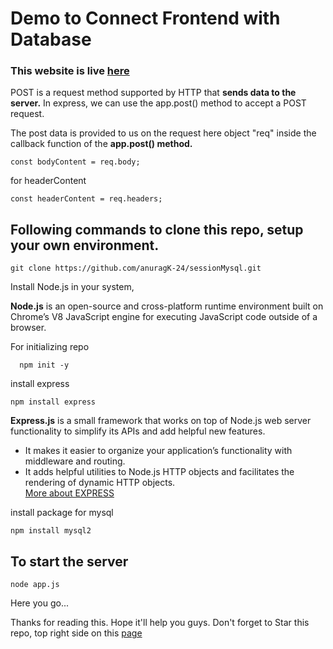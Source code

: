 # Demo to Connect Frontend with Database

### This website is live [here](https://sessionmysqldb1.onrender.com/)

POST is a request method supported by HTTP that **sends data to the server.**
In express, we can use the app.post() method to accept a POST request.

The post data is provided to us on the request here object "req" inside the callback function of the **app.post() method.**

```
const bodyContent = req.body;
```

for headerContent

```
const headerContent = req.headers;
```

## Following commands to clone this repo, setup your own environment.

```
git clone https://github.com/anuragK-24/sessionMysql.git
```

Install Node.js in your system,

**Node.js** is an open-source and cross-platform runtime environment built on Chrome’s V8 JavaScript engine for executing JavaScript code outside of a browser.

For initializing repo

```
  npm init -y
```

install express

```
npm install express
```

**Express.js** is a small framework that works on top of Node.js web server functionality to simplify its APIs and add helpful new features. <br>

- It makes it easier to organize your application’s functionality with middleware and routing. <br>
- It adds helpful utilities to Node.js HTTP objects and facilitates the rendering of dynamic HTTP objects.<br>
  [More about EXPRESS](https://www.geeksforgeeks.org/express-js/)

install package for mysql

```
npm install mysql2
```

## To start the server

```
node app.js
```

Here you go...

Thanks for reading this.
Hope it'll help you guys.
Don't forget to Star this repo, top right side on this [page](https://github.com/anuragK-24/sessionMysql)
